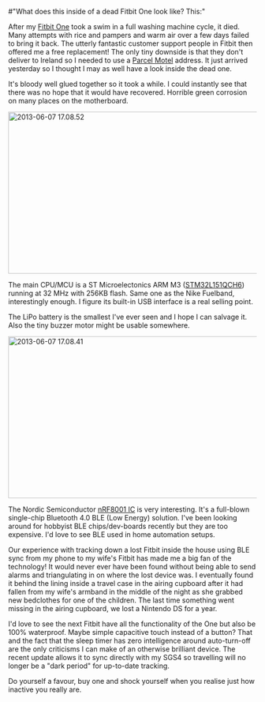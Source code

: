 #"What does this inside of a dead Fitbit One look like? This:"

After my <a href="https://www.blocbuy.com/87/product">Fitbit One</a> took a swim in a full washing machine cycle, it died. Many attempts with rice and pampers and warm air over a few days failed to bring it back. The utterly fantastic customer support people in Fitbit then offered me a free replacement! The only tiny downside is that they don't deliver to Ireland so I needed to use a <a href="http://www.parcelmotel.com/">Parcel Motel</a> address. It just arrived yesterday so I thought I may as well have a look inside the dead one.

It's bloody well glued together so it took a while. I could instantly see that there was no hope that it would have recovered. Horrible green corrosion on many places on the motherboard.

<a href="http://conoroneill.net/wp-content/uploads/2013/06/2013-06-07-17.08.52.jpg"><img class="aligncenter size-large wp-image-1100" alt="2013-06-07 17.08.52" src="http://conoroneill.net/wp-content/uploads/2013/06/2013-06-07-17.08.52-1024x576.jpg" width="584" height="328" /></a>

The main CPU/MCU is a ST Microelectonics ARM M3 (<a href="http://www.st.com/web/catalog/mmc/FM141/SC1544/SS1374/LN1041/PF251638">STM32L151QCH6</a>) running at 32 MHz with 256KB flash. Same one as the Nike Fuelband, interestingly enough. I figure its built-in USB interface is a real selling point.

The LiPo battery is the smallest I've ever seen and I hope I can salvage it. Also the tiny buzzer motor might be usable somewhere.

<img class="aligncenter size-large wp-image-1099" alt="2013-06-07 17.08.41" src="http://conoroneill.net/wp-content/uploads/2013/06/2013-06-07-17.08.41-1024x576.jpg" width="584" height="328" />

The Nordic Semiconductor <a href="http://www.nordicsemi.com/eng/Products/Bluetooth-R-low-energy/nRF8001">nRF8001 IC</a> is very interesting. It's a full-blown single-chip Bluetooth 4.0 BLE (Low Energy) solution. I've been looking around for hobbyist BLE chips/dev-boards recently but they are too expensive. I'd love to see BLE used in home automation setups.

Our experience with tracking down a lost Fitbit inside the house using BLE sync from my phone to my wife's Fitbit has made me a big fan of the technology! It would never ever have been found without being able to send alarms and triangulating in on where the lost device was. I eventually found it behind the lining inside a travel case in the airing cupboard after it had fallen from my wife's armband in the middle of the night as she grabbed new bedclothes for one of the children. The last time something went missing in the airing cupboard, we lost a Nintendo DS for a year.

I'd love to see the next Fitbit have all the functionality of the One but also be 100% waterproof. Maybe simple capacitive touch instead of a button? That and the fact that the sleep timer has zero intelligence around auto-turn-off are the only criticisms I can make of an otherwise brilliant device. The recent update allows it to sync directly with my SGS4 so travelling will no longer be a "dark period" for up-to-date tracking.

Do yourself a favour, buy one and shock yourself when you realise just how inactive you really are.

&nbsp;